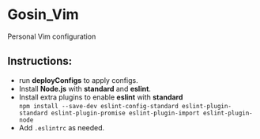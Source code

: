 # Gosin_Vim
Personal Vim configuration


## Instructions: 
* run **deployConfigs** to apply configs. 
* Install **Node.js** with **standard** and **eslint**.
* Install extra plugins to enable **eslint** with **standard**  
	```npm install --save-dev eslint-config-standard eslint-plugin-standard eslint-plugin-promise eslint-plugin-import eslint-plugin-node```
* Add ```.eslintrc``` as needed.